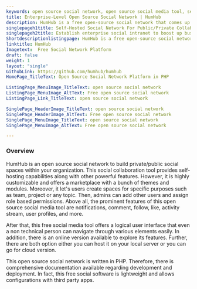 ```yaml
---
keywords: open source social network, open source social media tool, self hosted social network, social collaboration tool, free social software
title: Enterprise-Level Open Source Social Network | HumHub
description: HumHub is a free open-source social network that comes up with a wide range of features such as activity streams, public/private groups, file sharing and more.
singlepageh1title: Self-Hosted Social Network For Public/Private Collaboration
singlepageh2title: Establish enterprise social intranet to boost up business operations. This free social software offers marketplace with many modules and social tools.
Shortdescriptionlistingpage: HumHub is a free open-source social network that is easy to extend and self-host. It offers a wide range of plugins and themes along with complete documentation.
linktitle: HumHub
Imagetext:  Free Social Network Platform
draft: false
weight: 1
layout: "single"
GithubLink: https://github.com/humhub/humhub
HomePage_TitleText: Open Source Social Network Platform in PHP

ListingPage_MenuImage_TitleText: open source social network
ListingPage_MenuImage_AltText: Free open source social network
ListingPage_Link_TitleText: open source social network

SinglePage_HeaderImage_TitleText: open source social network
SinglePage_HeaderImage_AltText: Free open source social network
SinglePage_MenuImage_TitleText: open source social network
SinglePage_MenuImage_AltText: Free open source social network

---
```

### **Overview**

HumHub is an open source social network to build private/public social spaces within your organization. This social collaboration tool provides self-hosting capabilities along with other powerful features. However, it is highly customizable and offers a marketplace with a bunch of themes and modules. Moreover, it let's users create spaces for specific purposes such as team, project or any topic. Then, admins can add other users and assign role based permissions. Above all, the prominent features of this open source social media tool are notifications, comment, follow, like, activity stream, user profiles, and more.

After that, this free social media tool offers a logical user interface that even a non technical person can navigate through various elements easily. In addition, there is an online version available to explore its features. Further, there are both option either you can host it on your local server or you can go for cloud version.

This open source social network is written in PHP. Therefore, there is comprehensive documentation available regarding development and deployment. In fact, this free social software is lightweight and allows configurations with third party apps.
